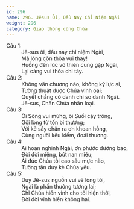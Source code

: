 ```yaml
---
id: 296
name: 296. Jêsus Ôi, Dầu Nay Chỉ Niệm Ngài
weight: 296
category: Giao thông cùng Chúa
---
```

<dl><dt>Câu 1:</dt><dd data-verse="1">Jê-sus ôi, dầu nay chỉ niệm Ngài, <br/>Mà lòng còn thỏa vui thay! <br/>Huống đến lúc vô thiên cung gặp Ngài, <br/>Lại càng vui thỏa chi tày. </dd><dt>Câu 2:</dt><dd data-verse="2">Không văn chương nào, không ký lực ai, <br/>Tường thuật được Chúa vinh oai; <br/>Quyết chẳng có danh chi so danh Ngài. <br/>Jê-sus, Chân Chúa nhân loại. </dd><dt>Câu 3:</dt><dd data-verse="3">Ôi Sông vui mừng, ôi Suối cậy trông, <br/>Gội lòng từ tốn bi thương; <br/>Với kẻ sẩy chân ra ơn khoan hồng, <br/>Cùng người kêu kiếm, đoái thương. </dd><dt>Câu 4:</dt><dd data-verse="4">Ai hoan nghinh Ngài, ơn phước dường bao, <br/>Đời đời miệng, bút nan miêu; <br/>Ái đức Chúa tôi cao sâu mực nào, <br/>Tường tận duy kẻ Chúa yêu. </dd><dt>Câu 5:</dt><dd data-verse="5">Duy Jê-sus nguồn vui vẻ lòng tôi, <br/>Ngài là phần thưởng tương lai; <br/>Chỉ Chúa hiển vinh cho tôi hiện thời, <br/>Đời đời vinh hiển không hai. </dd></dl>
